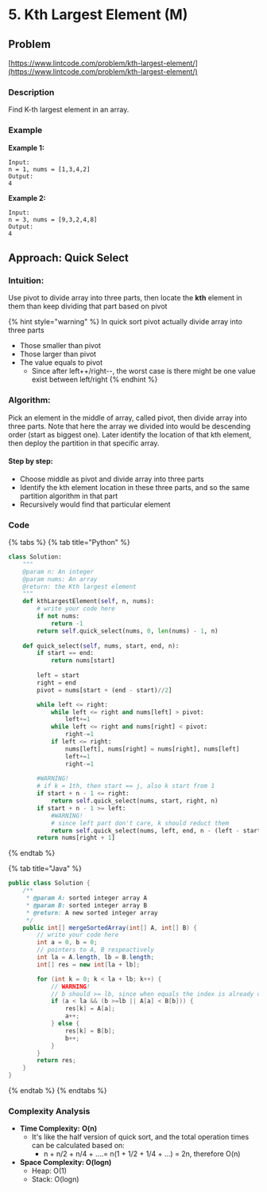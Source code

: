 # 5. Kth Largest Element \(M\)

## Problem

[https://www.lintcode.com/problem/kth-largest-element/](https://www.lintcode.com/problem/kth-largest-element/)

### Description 

Find K-th largest element in an array.

### Example

**Example 1:**

```text
Input:
n = 1, nums = [1,3,4,2]
Output:
4
```

**Example 2:**

```text
Input:
n = 3, nums = [9,3,2,4,8]
Output:
4
```

## Approach: Quick Select

### Intuition:

Use pivot to divide array into three parts, then locate the **kth** element in them than keep dividing that part based on pivot

{% hint style="warning" %}
In quick sort pivot actually divide array into three parts 

* Those smaller than pivot
* Those larger than pivot
* The value equals to pivot 
  * Since after left++/right--, the worst case is there might be one value exist between left/right
{% endhint %}

### Algorithm: 

Pick an element in the middle of array, called pivot, then divide array into three parts. Note that here the array we divided into would be descending order \(start as biggest one\). Later identify the location of that kth element, then deploy the partition in that specific array. 

#### Step by step: 

* Choose middle as pivot and divide array into three parts
* Identify the kth element location in these three parts, and so the same partition algorithm in that part
* Recursively would find that particular element

### Code

{% tabs %}
{% tab title="Python" %}
```python
class Solution:
    """
    @param n: An integer
    @param nums: An array
    @return: the Kth largest element
    """
    def kthLargestElement(self, n, nums):
        # write your code here
        if not nums:
            return -1
        return self.quick_select(nums, 0, len(nums) - 1, n)
    
    def quick_select(self, nums, start, end, n):
        if start == end:
            return nums[start]
        
        left = start
        right = end
        pivot = nums[start + (end - start)//2]

        while left <= right:
            while left <= right and nums[left] > pivot:
                left+=1
            while left <= right and nums[right] < pivot:
                right-=1
            if left <= right:
                nums[left], nums[right] = nums[right], nums[left]
                left+=1
                right-=1
        
        #WARNING!
        # if k = 1th, then start == j, also k start from 1
        if start + n - 1 <= right:
            return self.quick_select(nums, start, right, n)
        if start + n - 1 >= left:
            #WARNING!
            # since left part don't care, k should reduct them
            return self.quick_select(nums, left, end, n - (left - start ))
        return nums[right + 1]
```
{% endtab %}

{% tab title="Java" %}
```java
public class Solution {
    /**
     * @param A: sorted integer array A
     * @param B: sorted integer array B
     * @return: A new sorted integer array
     */
    public int[] mergeSortedArray(int[] A, int[] B) {
        // write your code here
        int a = 0, b = 0;
        // pointers to A, B respeactively
        int la = A.length, lb = B.length;
        int[] res = new int[la + lb];

        for (int k = 0; k < la + lb; k++) {
            // WARNING!
            // b should >= lb, since when equals the index is already out of range
            if (a < la && (b >=lb || A[a] < B[b])) {
                res[k] = A[a];
                a++;
            } else {
                res[k] = B[b];
                b++;
            }
        }
        return res;
    }
}
```
{% endtab %}
{% endtabs %}

### Complexity Analysis

* **Time Complexity:** **O\(n\)**
  * It's like the half version of quick sort, and the total operation times can be calculated based on:
    * n + n/2 + n/4 + ....= n\(1 + 1/2 + 1/4 + ...\) = 2n, therefore O\(n\)
* **Space Complexity: O\(logn\)**
  * Heap: O\(1\)
  * Stack: O\(logn\)

